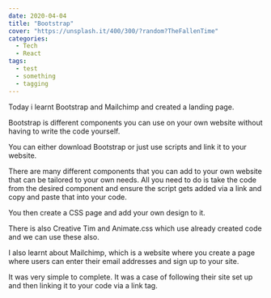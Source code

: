 ```yaml
---
date: 2020-04-04
title: "Bootstrap"
cover: "https://unsplash.it/400/300/?random?TheFallenTime"
categories:
  - Tech
  - React
tags:
  - test
  - something
  - tagging
---
```


Today i learnt Bootstrap and Mailchimp and created a landing page.

Bootstrap is different components you can use on your own website without having to write the code yourself. 

You can either download Bootstrap or just use scripts and link it to your website. 

There are many different components that you can add to your own website that can be tailored to your own needs. All you need to do is take the code from the desired component and ensure the script gets added via a link and copy and paste that into your code. 

You then create a CSS page and add your own design to it. 

There is also Creative Tim and Animate.css which use already created code and we can use these also.

I also learnt about Mailchimp, which is a website where you create a page where users can enter their email addresses and sign up to your site. 

It was very simple to complete. It was a case of following their site set up and then linking it to your code via a link tag. 